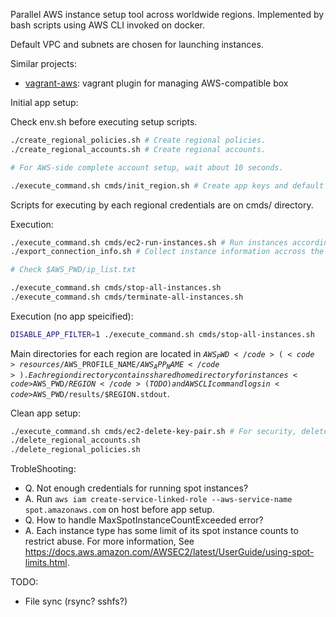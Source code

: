 Parallel AWS instance setup tool across worldwide regions.
Implemented by bash scripts using AWS CLI invoked on docker.

Default VPC and subnets are chosen for launching instances.

Similar projects:
* [vagrant-aws](https://github.com/mitchellh/vagrant-aws): vagrant plugin for managing AWS-compatible box

Initial app setup:

Check env.sh before executing setup scripts.

```sh
./create_regional_policies.sh # Create regional policies.
./create_regional_accounts.sh # Create regional accounts.

# For AWS-side complete account setup, wait about 10 seconds.

./execute_command.sh cmds/init_region.sh # Create app keys and default VPC and subnets.
```

Scripts for executing by each regional credentials are on cmds/ directory.

Execution:
```sh
./execute_command.sh cmds/ec2-run-instances.sh # Run instances according to env.sh
./export_connection_info.sh # Collect instance information accross the regions.

# Check $AWS_PWD/ip_list.txt

./execute_command.sh cmds/stop-all-instances.sh
./execute_command.sh cmds/terminate-all-instances.sh
```

Execution (no app speicified):
```sh
DISABLE_APP_FILTER=1 ./execute_command.sh cmds/stop-all-instances.sh
```

Main directories for each region are located in <code>$AWS_PWD</code> (<code>resources/$AWS_PROFILE_NAME/$AWS_APP_NAME</code>).
Each region directory contains shared home directory for instances <code>$AWS_PWD/$REGION</code> (TODO) and AWS CLI command logs in <code>$AWS_PWD/results/$REGION.stdout</code>.

Clean app setup:
```sh
./execute_command.sh cmds/ec2-delete-key-pair.sh # For security, delete unused key pairs.
./delete_regional_accounts.sh
./delete_regional_policies.sh
```

TrobleShooting:
* Q. Not enough credentials for running spot instances?
* A. Run <code>aws iam create-service-linked-role --aws-service-name spot.amazonaws.com</code> on host before app setup.
* Q. How to handle MaxSpotInstanceCountExceeded error?
* A. Each instance type has some limit of its spot instance counts to restrict abuse. For more information, See <https://docs.aws.amazon.com/AWSEC2/latest/UserGuide/using-spot-limits.html>.

TODO:
* File sync (rsync? sshfs?)

